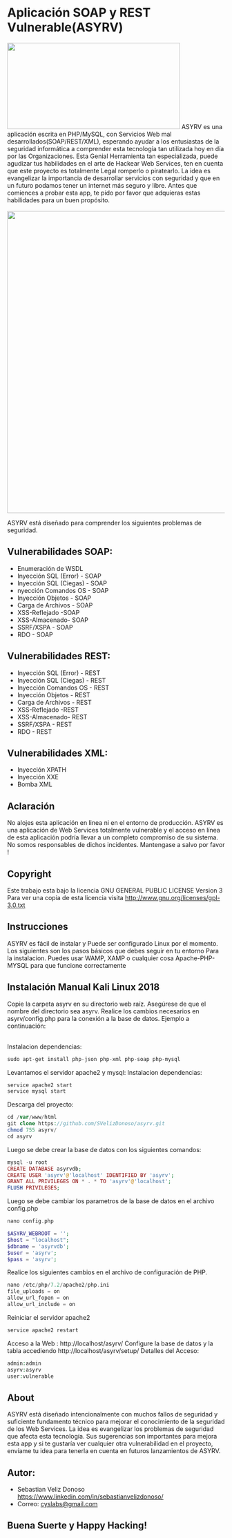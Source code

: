 Aplicación SOAP y REST Vulnerable(ASYRV)
=========================================
<img src="https://i.imgur.com/VxWvP8L.jpg" width="400" height="200">
ASYRV es una aplicación escrita en PHP/MySQL, con Servicios Web mal desarrollados(SOAP/REST/XML), esperando ayudar a los entusiastas de la seguridad informática a comprender esta tecnología tan utilizada hoy en día por las Organizaciones. 
Esta Genial Herramienta tan especializada, puede agudizar tus habilidades en el arte de Hackear Web Services, ten en cuenta que este proyecto es totalmente Legal romperlo o piratearlo. La idea es evangelizar la importancia de desarrollar servicios con seguridad y que en un futuro podamos tener un internet más seguro y libre. Antes que comiences a probar esta app, te pido por favor que adquieras estas habilidades para un buen propósito.<br /><br />

<img src="https://i.imgur.com/vsmOkbs.jpg" width="900" height="700">

ASYRV está diseñado para comprender los siguientes problemas de seguridad.

## Vulnerabilidades SOAP:
+ Enumeración de WSDL
+ Inyección SQL (Error) - SOAP
+ Inyección SQL (Ciegas) - SOAP
+ nyección Comandos OS - SOAP
+ Inyección Objetos - SOAP
+ Carga de Archivos - SOAP
+ XSS-Reflejado -SOAP
+ XSS-Almacenado- SOAP
+ SSRF/XSPA - SOAP
+ RDO - SOAP

## Vulnerabilidades REST:
+ Inyección SQL (Error) - REST
+ Inyección SQL (Ciegas) - REST
+ Inyección Comandos OS - REST
+ Inyección Objetos - REST
+ Carga de Archivos - REST
+ XSS-Reflejado -REST
+ XSS-Almacenado- REST
+ SSRF/XSPA - REST
+ RDO - REST

## Vulnerabilidades XML:
+ Inyección XPATH
+ Inyección XXE
+ Bomba XML


## Aclaración

No alojes esta aplicación en linea ni en el entorno de producción. ASYRV es una aplicación de Web Services totalmente vulnerable y el acceso en línea de esta aplicación podría llevar a un completo compromiso de su sistema. No somos responsables de dichos incidentes. Mantengase a salvo por favor !

## Copyright

Este trabajo esta bajo la licencia GNU GENERAL PUBLIC LICENSE Version 3 
Para ver una copia de esta licencia visita http://www.gnu.org/licenses/gpl-3.0.txt


## Instrucciones
ASYRV es fácil de instalar y Puede ser configurado Linux por el momento. Los siguientes son los pasos básicos que debes seguir en tu entorno Para la instalacion. Puedes usar WAMP, XAMP o cualquier cosa Apache-PHP-MYSQL para que funcione correctamente


## Instalación Manual Kali Linux 2018

Copie la carpeta asyrv en su directorio web raíz. Asegúrese de que el nombre del directorio sea asyrv. Realice los cambios necesarios en asyrv/config.php para la conexión a la base de datos. Ejemplo a continuación:<br><br>

Instalacion dependencias:<br>
```php
sudo apt-get install php-json php-xml php-soap php-mysql
```

Levantamos el servidor apache2 y mysql:
Instalacion dependencias:<br>
```php
service apache2 start
service mysql start
```

Descarga del proyecto:<br>
```php
cd /var/www/html
git clone https://github.com/SVelizDonoso/asyrv.git
chmod 755 asyrv/
cd asyrv
```
Luego se debe crear la base de datos con los siguientes comandos:<br>
```php
mysql -u root
CREATE DATABASE asyrvdb;
CREATE USER 'asyrv'@'localhost' IDENTIFIED BY 'asyrv';
GRANT ALL PRIVILEGES ON * . * TO 'asyrv'@'localhost';
FLUSH PRIVILEGES;
```
Luego se debe cambiar los parametros de la base de datos en el archivo config.php

```php
nano config.php

$ASYRV_WEBROOT = '';  
$host = "localhost"; 
$dbname = 'asyrvdb';  
$user = 'asyrv'; 
$pass = 'asyrv';
```


Realice los siguientes cambios en el archivo de configuración de PHP. 

```php
nano /etc/php/7.2/apache2/php.ini
file_uploads = on 
allow_url_fopen = on 
allow_url_include = on 
```
Reiniciar el servidor apache2
```php
service apache2 restart
```

Acceso a la Web : http://localhost/asyrv/
Configure la base de datos y la tabla accediendo http://localhost/asyrv/setup/ 
Detalles del Acceso:

```php
admin:admin
asyrv:asyrv
user:vulnerable
```

## About 

ASYRV está diseñado intencionalmente con muchos fallos de seguridad y suficiente fundamento técnico para mejorar el conocimiento de la seguridad de los Web Services. La idea es evangelizar los problemas de seguridad que afecta esta tecnología. Sus sugerencias son importantes para mejora esta app y si te gustaría ver cualquier otra vulnerabilidad en el proyecto, envíame tu idea para tenerla en cuenta en futuros lanzamientos de ASYRV.

## Autor:
- Sebastian Veliz Donoso https://www.linkedin.com/in/sebastianvelizdonoso/
- Correo: cyslabs@gmail.com

## Buena Suerte y Happy Hacking!

